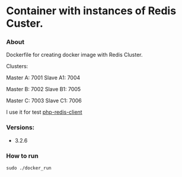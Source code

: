 Container with instances of Redis Custer.
===

### About

Dockerfile for creating docker image with Redis Cluster.

Clusters:

Master A: 7001
Slave A1: 7004

Master B: 7002
Slave B1: 7005

Master C: 7003
Slave C1: 7006

I use it for test [php-redis-client](https://github.com/cheprasov/php-redis-client)

### Versions:
- 3.2.6

### How to run
```
sudo ./docker_run
```
